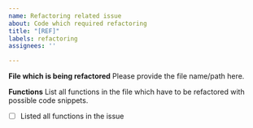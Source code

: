 ```yaml
---
name: Refactoring related issue
about: Code which required refactoring
title: "[REF]"
labels: refactoring
assignees: ''

---
```


**File which is being refactored**
Please provide the file name/path here.

**Functions**
List all functions in the file which have to be refactored with possible code snippets.

- [ ] Listed all functions in the issue
